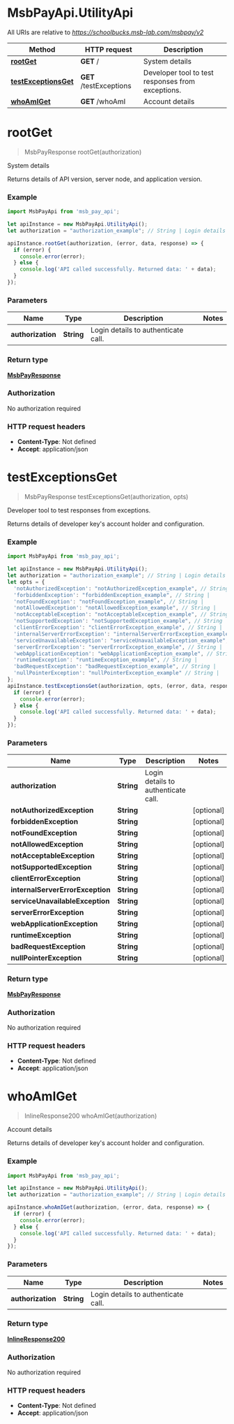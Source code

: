 # MsbPayApi.UtilityApi

All URIs are relative to *https://schoolbucks.msb-lab.com/msbpay/v2*

Method | HTTP request | Description
------------- | ------------- | -------------
[**rootGet**](UtilityApi.md#rootGet) | **GET** / | System details
[**testExceptionsGet**](UtilityApi.md#testExceptionsGet) | **GET** /testExceptions | Developer tool to test responses from exceptions.
[**whoAmIGet**](UtilityApi.md#whoAmIGet) | **GET** /whoAmI | Account details

<a name="rootGet"></a>
# **rootGet**
> MsbPayResponse rootGet(authorization)

System details

Returns details of API version, server node, and application version.

### Example
```javascript
import MsbPayApi from 'msb_pay_api';

let apiInstance = new MsbPayApi.UtilityApi();
let authorization = "authorization_example"; // String | Login details to authenticate call.

apiInstance.rootGet(authorization, (error, data, response) => {
  if (error) {
    console.error(error);
  } else {
    console.log('API called successfully. Returned data: ' + data);
  }
});
```

### Parameters

Name | Type | Description  | Notes
------------- | ------------- | ------------- | -------------
 **authorization** | **String**| Login details to authenticate call. | 

### Return type

[**MsbPayResponse**](MsbPayResponse.md)

### Authorization

No authorization required

### HTTP request headers

 - **Content-Type**: Not defined
 - **Accept**: application/json

<a name="testExceptionsGet"></a>
# **testExceptionsGet**
> MsbPayResponse testExceptionsGet(authorization, opts)

Developer tool to test responses from exceptions.

Returns details of developer key&#x27;s account holder and configuration.

### Example
```javascript
import MsbPayApi from 'msb_pay_api';

let apiInstance = new MsbPayApi.UtilityApi();
let authorization = "authorization_example"; // String | Login details to authenticate call.
let opts = { 
  'notAuthorizedException': "notAuthorizedException_example", // String | 
  'forbiddenException': "forbiddenException_example", // String | 
  'notFoundException': "notFoundException_example", // String | 
  'notAllowedException': "notAllowedException_example", // String | 
  'notAcceptableException': "notAcceptableException_example", // String | 
  'notSupportedException': "notSupportedException_example", // String | 
  'clientErrorException': "clientErrorException_example", // String | 
  'internalServerErrorException': "internalServerErrorException_example", // String | 
  'serviceUnavailableException': "serviceUnavailableException_example", // String | 
  'serverErrorException': "serverErrorException_example", // String | 
  'webApplicationException': "webApplicationException_example", // String | 
  'runtimeException': "runtimeException_example", // String | 
  'badRequestException': "badRequestException_example", // String | 
  'nullPointerException': "nullPointerException_example" // String | 
};
apiInstance.testExceptionsGet(authorization, opts, (error, data, response) => {
  if (error) {
    console.error(error);
  } else {
    console.log('API called successfully. Returned data: ' + data);
  }
});
```

### Parameters

Name | Type | Description  | Notes
------------- | ------------- | ------------- | -------------
 **authorization** | **String**| Login details to authenticate call. | 
 **notAuthorizedException** | **String**|  | [optional] 
 **forbiddenException** | **String**|  | [optional] 
 **notFoundException** | **String**|  | [optional] 
 **notAllowedException** | **String**|  | [optional] 
 **notAcceptableException** | **String**|  | [optional] 
 **notSupportedException** | **String**|  | [optional] 
 **clientErrorException** | **String**|  | [optional] 
 **internalServerErrorException** | **String**|  | [optional] 
 **serviceUnavailableException** | **String**|  | [optional] 
 **serverErrorException** | **String**|  | [optional] 
 **webApplicationException** | **String**|  | [optional] 
 **runtimeException** | **String**|  | [optional] 
 **badRequestException** | **String**|  | [optional] 
 **nullPointerException** | **String**|  | [optional] 

### Return type

[**MsbPayResponse**](MsbPayResponse.md)

### Authorization

No authorization required

### HTTP request headers

 - **Content-Type**: Not defined
 - **Accept**: application/json

<a name="whoAmIGet"></a>
# **whoAmIGet**
> InlineResponse200 whoAmIGet(authorization)

Account details

Returns details of developer key&#x27;s account holder and configuration.

### Example
```javascript
import MsbPayApi from 'msb_pay_api';

let apiInstance = new MsbPayApi.UtilityApi();
let authorization = "authorization_example"; // String | Login details to authenticate call.

apiInstance.whoAmIGet(authorization, (error, data, response) => {
  if (error) {
    console.error(error);
  } else {
    console.log('API called successfully. Returned data: ' + data);
  }
});
```

### Parameters

Name | Type | Description  | Notes
------------- | ------------- | ------------- | -------------
 **authorization** | **String**| Login details to authenticate call. | 

### Return type

[**InlineResponse200**](InlineResponse200.md)

### Authorization

No authorization required

### HTTP request headers

 - **Content-Type**: Not defined
 - **Accept**: application/json

